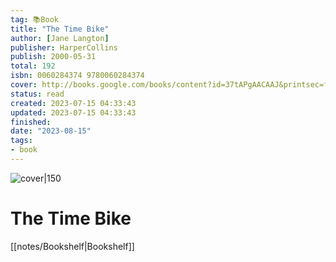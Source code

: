 ```yaml
---
tag: 📚Book
title: "The Time Bike"
author: [Jane Langton]
publisher: HarperCollins
publish: 2000-05-31
total: 192
isbn: 0060284374 9780060284374
cover: http://books.google.com/books/content?id=37tAPgAACAAJ&printsec=frontcover&img=1&zoom=1&source=gbs_api
status: read
created: 2023-07-15 04:33:43
updated: 2023-07-15 04:33:43
finished: 
date: "2023-08-15"
tags:
- book
---
```


![cover|150](http://books.google.com/books/content?id=37tAPgAACAAJ&printsec=frontcover&img=1&zoom=1&source=gbs_api)

# The Time Bike
[[notes/Bookshelf|Bookshelf]]